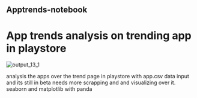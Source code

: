 ## Apptrends-notebook
# App trends analysis on trending app in playstore 

![output_13_1](https://user-images.githubusercontent.com/104635627/168319482-f7ed7a1b-0978-4db7-a438-49112a3395cd.png)

analysis the apps over the trend page in playstore with app.csv data input and its still in beta needs more scrapping and and visualizing over it.
seaborn and matplotlib with panda 
